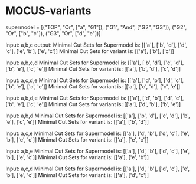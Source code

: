 # MOCUS-variants

supermodel = [("TOP", "Or", ["a", "G1"]),
      ("G1", "And", ["G2", "G3"]),
      ("G2", "Or", ["b", "c"]),
      ("G3", "Or", ["d", "e"])]

Input:  a,b,c
output: 
Minimal Cut Sets for Supermodel is:
[['a'], ['b', 'd'], ['d', 'c'], ['e', 'b'], ['e', 'c']]
Minimal Cut Sets for variant is:
[['a'], ['b'], ['c']]

Input: a,b,c,d
Minimal Cut Sets for Supermodel is:
[['a'], ['b', 'd'], ['c', 'd'], ['b', 'e'], ['c', 'e']]
Minimal Cut Sets for variant is:
[['a'], ['b', 'd'], ['c', 'd']]

Input:  a,c,d,e
Minimal Cut Sets for Supermodel is:
[['a'], ['d', 'b'], ['d', 'c'], ['b', 'e'], ['c', 'e']]
Minimal Cut Sets for variant is:
[['a'], ['c', 'd'], ['c', 'e']]

Input: a,b,d,e
Minimal Cut Sets for Supermodel is:
[['a'], ['d', 'b'], ['d', 'c'], ['b', 'e'], ['c', 'e']]
Minimal Cut Sets for variant is:
[['a'], ['d', 'b'], ['b', 'e']]

Input: a,b,d
Minimal Cut Sets for Supermodel is:
[['a'], ['b', 'd'], ['c', 'd'], ['b', 'e'], ['c', 'e']]
Minimal Cut Sets for variant is:
[['a'], ['b', 'd']]

Input: a,c,e
Minimal Cut Sets for Supermodel is:
[['a'], ['d', 'b'], ['d', 'c'], ['e', 'b'], ['e', 'c']]
Minimal Cut Sets for variant is:
[['a'], ['e', 'c']]

Input: a,b,e
Minimal Cut Sets for Supermodel is:
[['a'], ['d', 'b'], ['d', 'c'], ['e', 'b'], ['e', 'c']]
Minimal Cut Sets for variant is:
[['a'], ['e', 'b']]

Input: a,c,d
Minimal Cut Sets for Supermodel is:
[['a'], ['d', 'b'], ['d', 'c'], ['e', 'b'], ['e', 'c']]
Minimal Cut Sets for variant is:
[['a'], ['d', 'c']]
